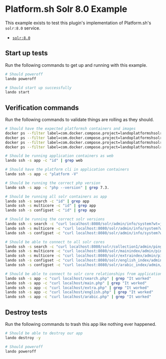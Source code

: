 Platform.sh Solr 8.0 Example
============================

This example exists to test this plugin's implementation of Platform.sh's `solr:8.0` service.

* [`solr:8.0`](https://docs.platform.sh/configuration/services/solr.html)

Start up tests
--------------

Run the following commands to get up and running with this example.

```bash
# Should poweroff
lando poweroff

# Should start up successfully
lando start
```

Verification commands
---------------------

Run the following commands to validate things are rolling as they should.

```bash
# Should have the expected platformsh containers and images
docker ps --filter label=com.docker.compose.project=landoplatformshsolr80 | grep docker.registry.platform.sh/php-7.3 | grep landoplatformshsolr80_app_1
docker ps --filter label=com.docker.compose.project=landoplatformshsolr80 | grep docker.registry.platform.sh/solr-8.0 | grep landoplatformshsolr80_search_1
docker ps --filter label=com.docker.compose.project=landoplatformshsolr80 | grep docker.registry.platform.sh/solr-8.6 | grep landoplatformshsolr80_multi_1
docker ps --filter label=com.docker.compose.project=landoplatformshsolr80 | grep docker.registry.platform.sh/solr-8.6 | grep landoplatformshsolr80_configset_1

# Should be running application containers as web
lando ssh -s app -c "id" | grep web

# Should have the platform cli in application containers
lando ssh -s app -c "platform -V"

# Should be running the correct php version
lando ssh -s app -c "php --version" | grep 7.3.

# Should be running all solr containers as app
lando ssh -s search -c "id" | grep app
lando ssh -s multicore -c "id" | grep app
lando ssh -s configset -c "id" | grep app

# Should be running the correct solr versions
lando ssh -s search -c "curl localhost:8080/solr/admin/info/system?wt=json" | grep solr-spec-version | grep "8.0"
lando ssh -s multicore -c "curl localhost:8080/solr/admin/info/system?wt=json" | grep solr-spec-version | grep "8.0"
lando ssh -s configset -c "curl localhost:8080/solr/admin/info/system?wt=json" | grep solr-spec-version | grep "8.0"

# Should be able to connect to all solr cores
lando ssh -s search -c "curl localhost:8080/solr/collection1/admin/ping?wt=json" | grep status | grep OK
lando ssh -s multicore -c "curl localhost:8080/solr/mainindex/admin/ping?wt=json" | grep status | grep OK
lando ssh -s multicore -c "curl localhost:8080/solr/extraindex/admin/ping?wt=json" | grep status | grep OK
lando ssh -s configset -c "curl localhost:8080/solr/english_index/admin/ping?wt=json" | grep status | grep OK
lando ssh -s configset -c "curl localhost:8080/solr/arabic_index/admin/ping?wt=json" | grep status | grep OK

# Should be able to connect to solr core relationships from application containers
lando ssh -s app -c "curl localhost/search.php" | grep "It worked"
lando ssh -s app -c "curl localhost/main.php" | grep "It worked"
lando ssh -s app -c "curl localhost/extra.php" | grep "It worked"
lando ssh -s app -c "curl localhost/english.php" | grep "It worked"
lando ssh -s app -c "curl localhost/arabic.php" | grep "It worked"
```

Destroy tests
-------------

Run the following commands to trash this app like nothing ever happened.

```bash
# Should be able to destroy our app
lando destroy -y

# Should poweroff
lando poweroff
```
